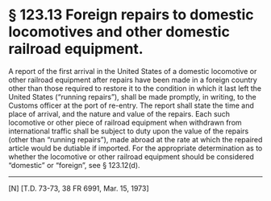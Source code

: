 # § 123.13   Foreign repairs to domestic locomotives and other domestic railroad equipment.

A report of the first arrival in the United States of a domestic locomotive or other railroad equipment after repairs have been made in a foreign country other than those required to restore it to the condition in which it last left the United States (“running repairs”), shall be made promptly, in writing, to the Customs officer at the port of re-entry. The report shall state the time and place of arrival, and the nature and value of the repairs. Each such locomotive or other piece of railroad equipment when withdrawn from international traffic shall be subject to duty upon the value of the repairs (other than “running repairs”), made abroad at the rate at which the repaired article would be dutiable if imported. For the appropriate determination as to whether the locomotive or other railroad equipment should be considered “domestic” or “foreign”, see § 123.12(d).



---

[N] [T.D. 73-73, 38 FR 6991, Mar. 15, 1973]




